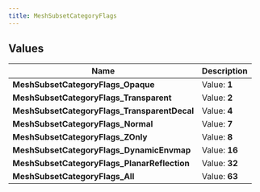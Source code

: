 ```yaml
---
title: MeshSubsetCategoryFlags
---
```


## Values

| Name | Description |
| ---- | ----------- |
| **MeshSubsetCategoryFlags\_Opaque** | Value: **1** |
| **MeshSubsetCategoryFlags\_Transparent** | Value: **2** |
| **MeshSubsetCategoryFlags\_TransparentDecal** | Value: **4** |
| **MeshSubsetCategoryFlags\_Normal** | Value: **7** |
| **MeshSubsetCategoryFlags\_ZOnly** | Value: **8** |
| **MeshSubsetCategoryFlags\_DynamicEnvmap** | Value: **16** |
| **MeshSubsetCategoryFlags\_PlanarReflection** | Value: **32** |
| **MeshSubsetCategoryFlags\_All** | Value: **63** |

